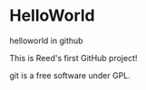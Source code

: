 # HelloWorld
helloworld in github

This is Reed's first GitHub project!

git is a free software under GPL.